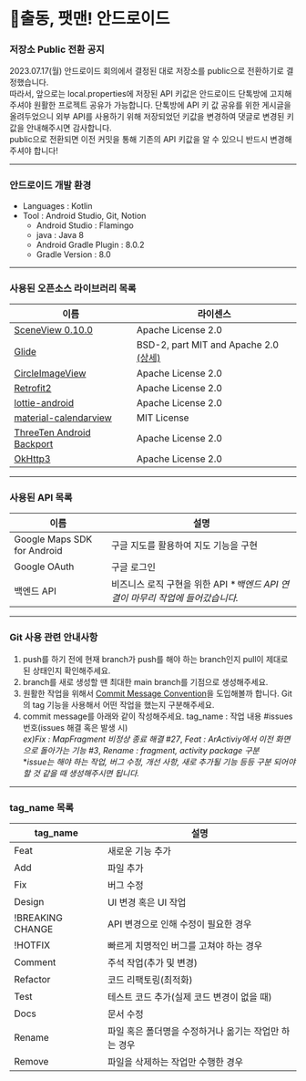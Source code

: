 # 🚀출동, 팻맨! 안드로이드
### 저장소 Public 전환 공지
2023.07.17(월) 안드로이드 회의에서 결정된 대로 저장소를 public으로 전환하기로 결정했습니다.<br/>
따라서, 앞으로는  local.properties에 저장된 API 키값은 안드로이드 단톡방에 고지해주셔야 원활한 프로젝트 공유가 가능합니다. 단톡방에 API 키 값 공유를 위한 게시글을 올려두었으니 외부 API를 사용하기 위해 저장되었던 키값을 변경하여 댓글로 변경된 키값을 안내해주시면 감사합니다.<br/>
public으로 전환되면 이전 커밋을 통해 기존의 API 키값을 알 수 있으니 반드시 변경해주셔야 합니다!
- - -
### 안드로이드 개발 환경
 - Languages : Kotlin
 - Tool : Android Studio, Git, Notion
    - Android Studio : Flamingo
    - java : Java 8
    - Android Gradle Plugin : 8.0.2
    - Gradle Version : 8.0
 - - -
### 사용된 오픈소스 라이브러리 목록
| 이름 | 라이센스 |
|---|---|
|[SceneView 0.10.0](https://github.com/SceneView/sceneview-android) | Apache License 2.0 |
|[Glide](https://github.com/bumptech/glide) | BSD-2, part MIT and Apache 2.0 [(상세)](https://github.com/bumptech/glide/blob/master/LICENSE) |
|[CircleImageView](https://github.com/hdodenhof/CircleImageView) | Apache License 2.0 |
|[Retrofit2](https://square.github.io/retrofit/) | Apache License 2.0 |
|[lottie-android](https://github.com/airbnb/lottie-android) | Apache License 2.0 |
|[material-calendarview](https://github.com/prolificinteractive/material-calendarview) | MIT License |
|[ThreeTen Android Backport](https://github.com/JakeWharton/ThreeTenABP) | Apache License 2.0 |
|[OkHttp3](https://square.github.io/okhttp/)| Apache License 2.0 |
- - -
### 사용된 API 목록
| 이름 | 설명 |
|---|---|
| Google Maps SDK for Android | 구글 지도를 활용하여 지도 기능을 구현
| Google OAuth | 구글 로그인 |
| 백엔드 API | 비즈니스 로직 구현을 위한 API **백엔드 API 연결이 마무리 작업에 들어갔습니다.* |

- - -
### Git 사용 관련 안내사항
1. push를 하기 전에 현재 branch가 push를 해야 하는 branch인지 pull이 제대로 된 상태인지 확인해주세요.
2. branch를 새로 생성할 땐 최대한 main branch를 기점으로 생성해주세요.
3. 원활한 작업을 위해서 [Commit Message Convention](https://www.conventionalcommits.org/en/v1.0.0/)을 도입해볼까 합니다. Git의 tag 기능을 사용해서 어떤 작업을 했는지 구분해주세요. 
4. commit message를 아래와 같이 작성해주세요.
    tag_name : 작업 내용 #issues 번호(issues 해결 혹은 발생 시) <br/>
    *ex)Fix : MapFragment 비정상 종료 해결 #27*, *Feat : ArActiviy에서 이전 화면으로 돌아가는 기능 #3*, *Rename : fragment, activity package 구분* <br/>
    **issue는 해야 하는 작업, 버그 수정, 개선 사항, 새로 추가될 기능 등등 구분 되어야 할 것 같을 때 생성해주시면 됩니다.*
- - -
### tag_name 목록
| tag_name | 설명 |
|---|---|
| Feat | 새로운 기능 추가 |
| Add | 파일 추가 |
| Fix | 버그 수정 |
| Design | UI 변경 혹은 UI 작업 |
| !BREAKING CHANGE | API 변경으로 인해 수정이 필요한 경우 |
| !HOTFIX | 빠르게 치명적인 버그를 고쳐야 하는 경우 |
| Comment | 주석 작업(추가 및 변경) |
| Refactor | 코드 리팩토링(최적화) |
| Test | 테스트 코드 추가(실제 코드 변경이 없을 때) |
| Docs | 문서 수정
| Rename | 파일 혹은 폴더명을 수정하거나 옮기는 작업만 하는 경우 |
| Remove | 파일을 삭제하는 작업만 수행한 경우 |
